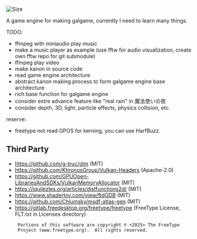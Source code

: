 ![Size](https://img.shields.io/github/languages/code-size/Myc123abc/Game-BreakOut)

A game engine for making galgame, currently I need to learn many things.

TODO:
* ffmpeg with miniaudio play music
* make a music player as example (use fftw for audio visualization, create own fftw repo for git submodule)
* ffmpeg play video
* make kanon in source code
* read game engine architecture
* abstract kanon making process to form galgame engine base architecture
* rich base function for galgame engine
* consider extre advance feature like "real rain" in 魔法使いの夜
* consider depth, 3D, light, particle effects, physics collision, etc.

reserve:
* freetype not read GPOS for kerning, you can use HarfBuzz.

## Third Party
* https://github.com/g-truc/glm (MIT)
* https://github.com/KhronosGroup/Vulkan-Headers (Apache-2.0)
* https://github.com/GPUOpen-LibrariesAndSDKs/VulkanMemoryAllocator (MIT)
* https://iquilezles.org/articles/distfunctions2d/ (MIT)
* https://www.shadertoy.com/view/ftdGDB (MIT)
* https://github.com/Chlumsky/msdf-atlas-gen (MIT)
* https://gitlab.freedesktop.org/freetype/freetype (FreeType License, FLT.txt in Licenses directory)
   ```
    Portions of this software are copyright © <2025> The FreeType
    Project (www.freetype.org).  All rights reserved.
   ```